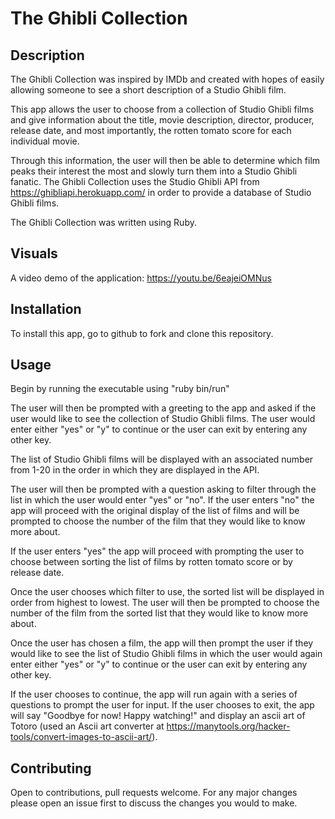 # The Ghibli Collection

## Description
The Ghibli Collection was inspired by IMDb and created with hopes of easily allowing someone to see a short description of a Studio Ghibli film.

This app allows the user to choose from a collection of Studio Ghibli films and give information about the title, movie description, director, producer, release date, and most importantly, the rotten tomato score for each individual movie.

Through this information, the user will then be able to determine which film peaks their interest the most and slowly turn them into a Studio Ghibli fanatic. The Ghibli Collection uses the Studio Ghibli API from https://ghibliapi.herokuapp.com/ in order to provide a database of Studio Ghibli films.

The Ghibli Collection was written using Ruby.

## Visuals
A video demo of the application: https://youtu.be/6eajeiOMNus

## Installation
To install this app, go to github to fork and clone this repository.

## Usage
Begin by running the executable using "ruby bin/run"

The user will then be prompted with a greeting to the app and asked if the user would like to see the collection of Studio Ghibli films. The user would enter either "yes" or "y" to continue or the user can exit by entering any other key.

The list of Studio Ghibli films will be displayed with an associated number from 1-20 in the order in which they are displayed in the API.

The user will then be prompted with a question asking to filter through the list in which the user would enter "yes" or "no".
If the user enters "no" the app will proceed with the original display of the list of films and will be prompted to choose the number of the film that they would like to know more about.

If the user enters "yes" the app will proceed with prompting the user to choose between sorting the list of films by rotten tomato score or by release date. 

Once the user chooses which filter to use, the sorted list will be displayed in order from highest to lowest. The user will then be prompted to choose the number of the film from the sorted list that they would like to know more about.

Once the user has chosen a film, the app will then prompt the user if they would like to see the list of Studio Ghibli films in which the user would again enter either "yes" or "y" to continue or the user can exit by entering any other key.

If the user chooses to continue, the app will run again with a series of questions to prompt the user for input. If the user chooses to exit, the app will say "Goodbye for now! Happy watching!" and display an ascii art of Totoro (used an Ascii art converter at https://manytools.org/hacker-tools/convert-images-to-ascii-art/).

## Contributing
Open to contributions, pull requests welcome. For any major changes please open an issue first to discuss the changes you would to make.